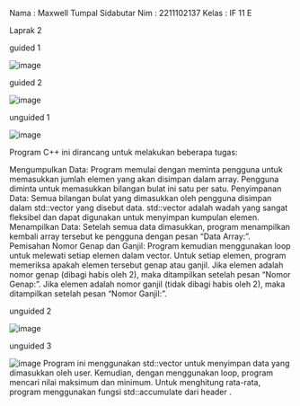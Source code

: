 Nama    : Maxwell Tumpal Sidabutar
Nim     : 2211102137
Kelas   : IF 11 E

Laprak 2

guided 1

![image](https://github.com/MaxwellSidabutar/Repository-praktikum-algoritma-dan-struktur-data/assets/163196340/c49d3894-dd08-4600-bc9a-258a8e141b87)

guided 2

![image](https://github.com/MaxwellSidabutar/Repository-praktikum-algoritma-dan-struktur-data/assets/163196340/3d837df7-3d81-4164-a3b2-bfd8fc823827)

unguided 1

![image](https://github.com/MaxwellSidabutar/Repository-praktikum-algoritma-dan-struktur-data/assets/163196340/8080ba11-aefa-4cb4-af67-65decb537d76)

Program C++ ini dirancang untuk melakukan beberapa tugas:

Mengumpulkan Data: Program memulai dengan meminta pengguna untuk memasukkan jumlah elemen yang akan disimpan dalam array. Pengguna diminta untuk memasukkan bilangan bulat ini satu per satu.
Penyimpanan Data: Semua bilangan bulat yang dimasukkan oleh pengguna disimpan dalam std::vector<int> yang disebut data. std::vector adalah wadah yang sangat fleksibel dan dapat digunakan untuk menyimpan kumpulan elemen.
Menampilkan Data: Setelah semua data dimasukkan, program menampilkan kembali array tersebut ke pengguna dengan pesan “Data Array:”.
Pemisahan Nomor Genap dan Ganjil:
Program kemudian menggunakan loop untuk melewati setiap elemen dalam vector.
Untuk setiap elemen, program memeriksa apakah elemen tersebut genap atau ganjil.
Jika elemen adalah nomor genap (dibagi habis oleh 2), maka ditampilkan setelah pesan “Nomor Genap:”.
Jika elemen adalah nomor ganjil (tidak dibagi habis oleh 2), maka ditampilkan setelah pesan “Nomor Ganjil:”.

unguided 2

![image](https://github.com/MaxwellSidabutar/Repository-praktikum-algoritma-dan-struktur-data/assets/163196340/c5f2edee-f7ea-4abf-bc1d-a127e5fb73de)

unguided 3

![image](https://github.com/MaxwellSidabutar/Repository-praktikum-algoritma-dan-struktur-data/assets/163196340/9314b211-9a74-4f1c-85b4-bad6f355b7c1)
Program ini menggunakan std::vector untuk menyimpan data yang dimasukkan oleh user. Kemudian, dengan menggunakan loop, program mencari nilai maksimum dan minimum. Untuk menghitung rata-rata, program menggunakan fungsi std::accumulate dari header <numeric>.
